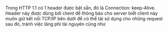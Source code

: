 Trong HTTP 1.1 có 1 header được bật sẵn, đó là Connection: keep-Alive. Header này được dùng bởi client để thông báo cho server biết client này muôn giữ kết nối TCP/IP bên dưới để có thể tái sử dụng cho những request sau đó, tránh việc lãng phí tài nguyên cũng như 